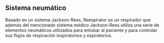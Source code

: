 ## Sistema neumático
Basado en un sistema Jackson-Rees, Reespirator es un respirador que además del mencionado sistema médico Jackson-Rees utiliza una serie de elementos neumáticos utilizados para entubar al paciente y para controlar sus flujos de respiración inspiratorios y espiratorios.
